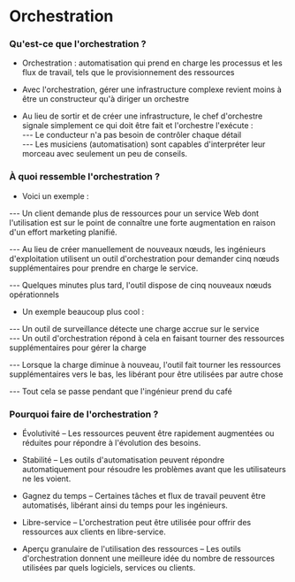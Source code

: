 # Orchestration

### Qu'est-ce que l'orchestration ?

- Orchestration : automatisation qui prend en charge les processus et les flux de travail, tels que le provisionnement des ressources

- Avec l'orchestration, gérer une infrastructure complexe revient moins à être un constructeur qu'à diriger un orchestre

- Au lieu de sortir et de créer une infrastructure, le chef d'orchestre signale simplement ce qui doit être fait et l'orchestre l'exécute : <br>
--- Le conducteur n'a pas besoin de contrôler chaque détail <br>
--- Les musiciens (automatisation) sont capables d'interpréter leur morceau avec seulement un peu de conseils.

### À quoi ressemble l'orchestration ?

- Voici un exemple :

--- Un client demande plus de ressources pour un service Web dont l'utilisation est sur le point de connaître une forte augmentation en raison d'un effort marketing planifié. <br>

--- Au lieu de créer manuellement de nouveaux nœuds, les ingénieurs d'exploitation utilisent un outil d'orchestration pour demander cinq nœuds supplémentaires pour prendre en charge le service. <br>

---  Quelques minutes plus tard, l'outil dispose de cinq nouveaux nœuds opérationnels <br>

- Un exemple beaucoup plus cool :

--- Un outil de surveillance détecte une charge accrue sur le service <br>
--- Un outil d'orchestration répond à cela en faisant tourner des ressources supplémentaires pour gérer la charge <br>

--- Lorsque la charge diminue à nouveau, l'outil fait tourner les ressources supplémentaires vers le bas, les libérant pour être utilisées par autre chose <br>

--- Tout cela se passe pendant que l'ingénieur prend du café

### Pourquoi faire de l'orchestration ?

- Évolutivité – Les ressources peuvent être rapidement augmentées ou réduites pour répondre à l'évolution des besoins.

- Stabilité – Les outils d'automatisation peuvent répondre automatiquement pour résoudre les problèmes avant que les utilisateurs ne les voient.

- Gagnez du temps – Certaines tâches et flux de travail peuvent être automatisés, libérant ainsi du temps pour les ingénieurs.

- Libre-service – L'orchestration peut être utilisée pour offrir des ressources aux clients en libre-service.

- Aperçu granulaire de l'utilisation des ressources – Les outils d'orchestration donnent une meilleure idée du nombre de ressources utilisées par quels logiciels, services ou clients.